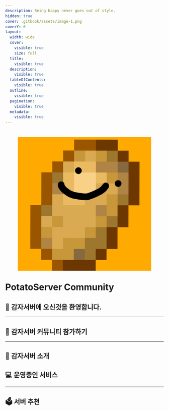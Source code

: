 ```yaml
---
description: Being happy never goes out of style.
hidden: true
cover: .gitbook/assets/image-1.png
coverY: 0
layout:
  width: wide
  cover:
    visible: true
    size: full
  title:
    visible: true
  description:
    visible: true
  tableOfContents:
    visible: true
  outline:
    visible: true
  pagination:
    visible: true
  metadata:
    visible: true
---
```


# <figure><img src=".gitbook/assets/SPOILER__.png" alt=""><figcaption></figcaption></figure> PotatoServer Community

## 👋 감자서버에 오신것을 환영합니다.


***

## 👥 감자서버 커뮤니티 참가하기

***

## 📑 감자서버 소개

## 💻 운영중인 서비스

***

## 🗳 서버 추천
